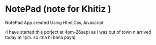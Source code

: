 # NotePad (note for Khitiz )
NotePad App created Using Html,Css,Javascript. 

(I have started this porject at 4pm-26sep) as i was out of town n arrived today at 1pm. so itna hi bana paya)
